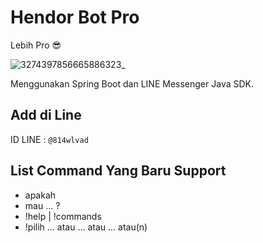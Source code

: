 # Hendor Bot Pro

Lebih Pro 😎

![3274397856665886323_](https://user-images.githubusercontent.com/34080279/136133024-2e9b10e1-9d78-4282-accf-2e164dd16b12.jpg)

Menggunakan Spring Boot dan LINE Messenger Java SDK.

## Add di Line
ID LINE : ``@814wlvad``

## List Command Yang Baru Support
- apakah
- mau ... ?
- !help | !commands
- !pilih ... atau ... atau ... atau(n)
